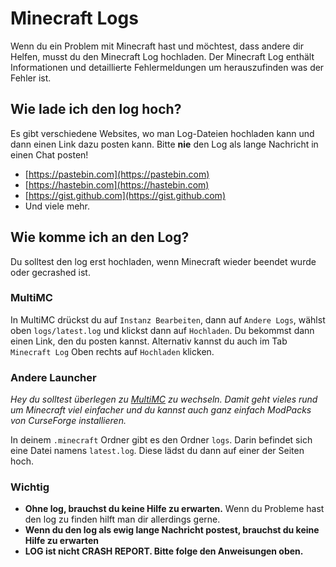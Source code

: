 <a name="de"></a>
# Minecraft Logs

Wenn du ein Problem mit Minecraft hast und möchtest, dass andere dir Helfen, musst du den Minecraft Log hochladen.
Der Minecraft Log enthält Informationen und detaillierte Fehlermeldungen um herauszufinden was der Fehler ist.

## Wie lade ich den log hoch?

Es gibt verschiedene Websites, wo man Log-Dateien hochladen kann und dann einen Link dazu posten kann.
Bitte **nie** den Log als lange Nachricht in einen Chat posten!

  * [https://pastebin.com](https://pastebin.com)
  * [https://hastebin.com](https://hastebin.com)
  * [https://gist.github.com](https://gist.github.com)
  * Und viele mehr.
  
## Wie komme ich an den Log?

Du solltest den log erst hochladen, wenn Minecraft wieder beendet wurde oder gecrashed ist.

### MultiMC

In MultiMC drückst du auf `Instanz Bearbeiten`, dann auf `Andere Logs`, wählst oben `logs/latest.log` und klickst dann auf `Hochladen`.
Du bekommst dann einen Link, den du posten kannst.
Alternativ kannst du auch im Tab `Minecraft Log` Oben rechts auf `Hochladen` klicken.

### Andere Launcher

*Hey du solltest überlegen zu [MultiMC](https://multimc.org/) zu wechseln.
Damit geht vieles rund um Minecraft viel einfacher und du kannst auch ganz einfach ModPacks von CurseForge installieren.*

In deinem `.minecraft` Ordner gibt es den Ordner `logs`.
Darin befindet sich eine Datei namens `latest.log`.
Diese lädst du dann auf einer der Seiten hoch.

### Wichtig

  * **Ohne log, brauchst du keine Hilfe zu erwarten.**
    Wenn du Probleme hast den log zu finden hilft man dir allerdings gerne.
  * **Wenn du den log als ewig lange Nachricht postest, brauchst du keine Hilfe zu erwarten**
  * **LOG ist nicht CRASH REPORT. Bitte folge den Anweisungen oben.**
